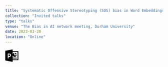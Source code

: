 ```yaml
---
title: "Systematic Offensive Stereotyping (SOS) bias in Word Embeddings"
collection: "Invited talks"
type: "talks"
venue: "The Bias in AI network meeting, Durham University"
date: 2023-03-20
location: "Online"
---
```

<a href="/files/talks/2023/Durham/Durham_talk"><img src="/images/ppt_symbol.png" alt="Link to PPT" style="width:42px;height:42px;"></a>&nbsp;&nbsp;


